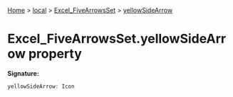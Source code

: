 [Home](./index) &gt; [local](local.md) &gt; [Excel\_FiveArrowsSet](local.excel_fivearrowsset.md) &gt; [yellowSideArrow](local.excel_fivearrowsset.yellowsidearrow.md)

# Excel\_FiveArrowsSet.yellowSideArrow property


**Signature:**
```javascript
yellowSideArrow: Icon
```
